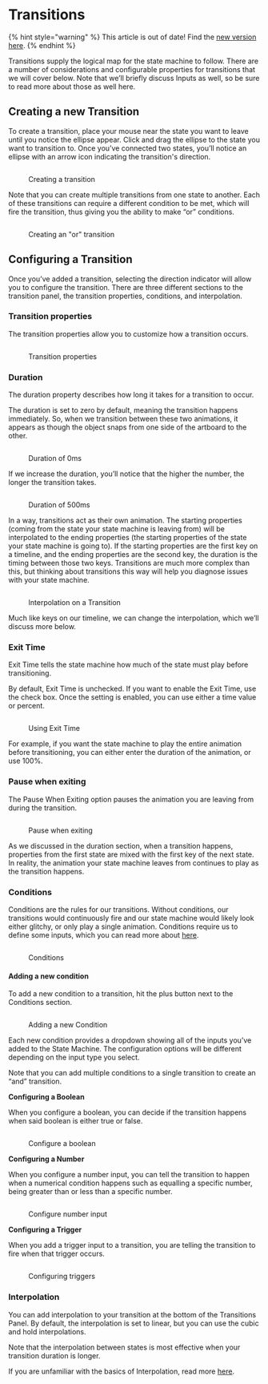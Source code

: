 # Transitions

{% hint style="warning" %}
This article is out of date! Find the [new version here](https://rive.app/community/doc/transitions/docpF7IDbHp6).
{% endhint %}

Transitions supply the logical map for the state machine to follow. There are a number of considerations and configurable properties for transitions that we will cover below. Note that we’ll briefly discuss Inputs as well, so be sure to read more about those as well here.

## **Creating a new Transition**

To create a transition, place your mouse near the state you want to leave until you notice the ellipse appear. Click and drag the ellipse to the state you want to transition to. Once you’ve connected two states, you’ll notice an ellipse with an arrow icon indicating the transition's direction.

<figure><img src="../../.gitbook/assets/CleanShot 2023-09-06 at 15.01.56.gif" alt=""><figcaption><p>Creating a transition</p></figcaption></figure>

Note that you can create multiple transitions from one state to another. Each of these transitions can require a different condition to be met, which will fire the transition, thus giving you the ability to make “or” conditions.

<figure><img src="../../.gitbook/assets/CleanShot 2023-09-06 at 15.05.05.gif" alt=""><figcaption><p>Creating an "or" transition</p></figcaption></figure>

## **Configuring a Transition**

Once you’ve added a transition, selecting the direction indicator will allow you to configure the transition. There are three different sections to the transition panel, the transition properties, conditions, and interpolation.

### **Transition properties**

The transition properties allow you to customize how a transition occurs.

<figure><img src="../../.gitbook/assets/CleanShot 2023-09-06 at 15.08.54@2x.png" alt=""><figcaption><p>Transition properties</p></figcaption></figure>

### **Duration**

The duration property describes how long it takes for a transition to occur.

The duration is set to zero by default, meaning the transition happens immediately. So, when we transition between these two animations, it appears as though the object snaps from one side of the artboard to the other.

<figure><img src="../../.gitbook/assets/CleanShot 2023-09-06 at 15.10.49.gif" alt=""><figcaption><p>Duration of 0ms</p></figcaption></figure>

If we increase the duration, you’ll notice that the higher the number, the longer the transition takes.

<figure><img src="../../.gitbook/assets/CleanShot 2023-09-06 at 15.14.55.gif" alt=""><figcaption><p>Duration of 500ms</p></figcaption></figure>

In a way, transitions act as their own animation. The starting properties (coming from the state your state machine is leaving from) will be interpolated to the ending properties (the starting properties of the state your state machine is going to). If the starting properties are the first key on a timeline, and the ending properties are the second key, the duration is the timing between those two keys. Transitions are much more complex than this, but thinking about transitions this way will help you diagnose issues with your state machine.

<figure><img src="../../.gitbook/assets/CleanShot 2023-09-06 at 15.18.50.gif" alt=""><figcaption><p>Interpolation on a Transition</p></figcaption></figure>

Much like keys on our timeline, we can change the interpolation, which we’ll discuss more below.

### **Exit Time**

Exit Time tells the state machine how much of the state must play before transitioning.

By default, Exit Time is unchecked. If you want to enable the Exit Time, use the check box. Once the setting is enabled, you can use either a time value or percent.&#x20;

<figure><img src="../../.gitbook/assets/CleanShot 2023-09-06 at 15.24.13.gif" alt=""><figcaption><p>Using Exit Time</p></figcaption></figure>

For example, if you want the state machine to play the entire animation before transitioning, you can either enter the duration of the animation, or use 100%.

### **Pause when exiting**

The Pause When Exiting option pauses the animation you are leaving from during the transition.

<figure><img src="../../.gitbook/assets/CleanShot 2023-09-06 at 15.31.25.gif" alt=""><figcaption><p>Pause when exiting</p></figcaption></figure>

As we discussed in the duration section, when a transition happens, properties from the first state are mixed with the first key of the next state. In reality, the animation your state machine leaves from continues to play as the transition happens.

### Conditions

Conditions are the rules for our transitions. Without conditions, our transitions would continuously fire and our state machine would likely look either glitchy, or only play a single animation. Conditions require us to define some inputs, which you can read more about [here](inputs.md).

<figure><img src="../../.gitbook/assets/CleanShot 2023-09-06 at 15.37.07@2x.png" alt=""><figcaption><p>Conditions</p></figcaption></figure>

#### **Adding a new condition**

To add a new condition to a transition, hit the plus button next to the Conditions section.

<figure><img src="../../.gitbook/assets/CleanShot 2023-09-06 at 15.38.20.gif" alt=""><figcaption><p>Adding a new Condition</p></figcaption></figure>

Each new condition provides a dropdown showing all of the inputs you’ve added to the State Machine. The configuration options will be different depending on the input type you select.

Note that you can add multiple conditions to a single transition to create an “and” transition.

**Configuring a Boolean**

When you configure a boolean, you can decide if the transition happens when said boolean is either true or false.

<figure><img src="../../.gitbook/assets/CleanShot 2023-09-06 at 15.42.26.gif" alt=""><figcaption><p>Configure a boolean</p></figcaption></figure>

**Configuring a Number**

When you configure a number input, you can tell the transition to happen when a numerical condition happens such as equalling a specific number, being greater than or less than a specific number.

<figure><img src="../../.gitbook/assets/CleanShot 2023-09-06 at 15.45.30.gif" alt=""><figcaption><p>Configure number input</p></figcaption></figure>

**Configuring a Trigger**

When you add a trigger input to a transition, you are telling the transition to fire when that trigger occurs.

<figure><img src="../../.gitbook/assets/CleanShot 2023-09-06 at 15.49.06.gif" alt=""><figcaption><p>Configuring triggers</p></figcaption></figure>

### Interpolation

You can add interpolation to your transition at the bottom of the Transitions Panel. By default, the interpolation is set to linear, but you can use the cubic and hold interpolations.

Note that the interpolation between states is most effective when your transition duration is longer.

If you are unfamiliar with the basics of Interpolation, read more [here](transitions.md#interpolation).
